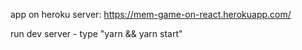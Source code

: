 app on heroku server: https://mem-game-on-react.herokuapp.com/

run dev server - type "yarn && yarn start"
